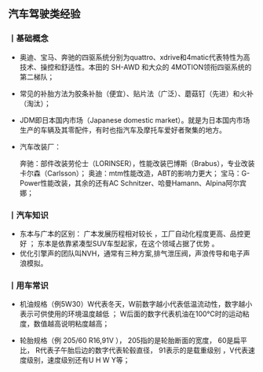 ##  汽车驾驶类经验



### 丨基础概念

- 奥迪、宝马、奔驰的四驱系统分别为quattro、xdrive和4matic代表特性为高技术、操控和舒适性。本田的 SH-AWD 和大众的 4MOTION领衔四驱系统的第二梯队；

- 常见的补胎方法为胶条补胎（便宜）、贴片法（广泛）、蘑菇钉（先进）和火补（淘汰）；

- JDM即日本国内市场（Japanese domestic market）。就是为日本国内市场生产的车辆及其零配件，有时也指汽车及摩托车爱好者聚集的地方。

- 汽车改装厂：

  奔驰：部件改装劳伦士（LORINSER），性能改装巴博斯（Brabus），专业改装卡尔森（Carlsson）；
  奥迪：mtm性能改造，ABT的影响力更大；
  宝马：G-Power性能改装，其余的还有AC Schnitzer、哈曼Hamann、Alpina阿尔宾娜；



### 丨汽车知识

- 东本与广本的区别： 广本发展历程相对较长 ，工厂自动化程度更高、品控更好 ； 东本是依靠紧凑型SUV车型起家，在这个领域占据了优势 。
- 优化引擎声的团队叫NVH，通常有三种方案,排气泄压阀，声浪传导和电子声浪模拟。





### 丨用车常识

- 机油规格（例5W30）W代表冬天，W前数字越小代表低温流动性，数字越小表示可供使用的环境温度越低 ； W后面的数字代表机油在100℃时的运动粘度，数值越高说明粘度越高；

- 轮胎规格（例 205/60 R16,91V ）， 205指的是轮胎断面的宽度， 60是扁平比， R代表子午胎后边的数字代表轮毂直径， 91表示的是载重级别 ，V代表速度级别，速度级别还有U H W Y等；

   